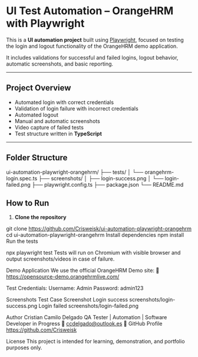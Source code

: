 # UI Test Automation – OrangeHRM with Playwright

This is a **UI automation project** built using [Playwright](https://playwright.dev/), focused on testing the login and logout functionality of the OrangeHRM demo application.

It includes validations for successful and failed logins, logout behavior, automatic screenshots, and basic reporting.

---

## Project Overview

-  Automated login with correct credentials  
-  Validation of login failure with incorrect credentials  
-  Automated logout  
-  Manual and automatic screenshots  
-  Video capture of failed tests  
-  Test structure written in **TypeScript**  

---

##  Folder Structure
ui-automation-playwright-orangehrm/ ├── tests/ │ └── orangehrm-login.spec.ts ├── screenshots/ │ ├── login-success.png │ └── login-failed.png ├── playwright.config.ts ├── package.json └── README.md

##  How to Run

1. **Clone the repository**

git clone https://github.com/Crisweisk/ui-automation-playwright-orangehrm
cd ui-automation-playwright-orangehrm
Install dependencies
npm install
Run the tests


npx playwright test
Tests will run on Chromium with visible browser and output screenshots/videos in case of failure.

 Demo Application
We use the official OrangeHRM Demo site:
🔗 https://opensource-demo.orangehrmlive.com/

Test Credentials:
Username: Admin
Password: admin123

 Screenshots
Test Case	Screenshot
Login success	screenshots/login-success.png
Login failed	screenshots/login-failed.png


 Author
Cristian Camilo Delgado
QA Tester | Automation | Software Developer in Progress
📧 ccdelgado@outlook.es
🔗 GitHub Profile
https://github.com/Crisweisk


 License
This project is intended for learning, demonstration, and portfolio purposes only.
